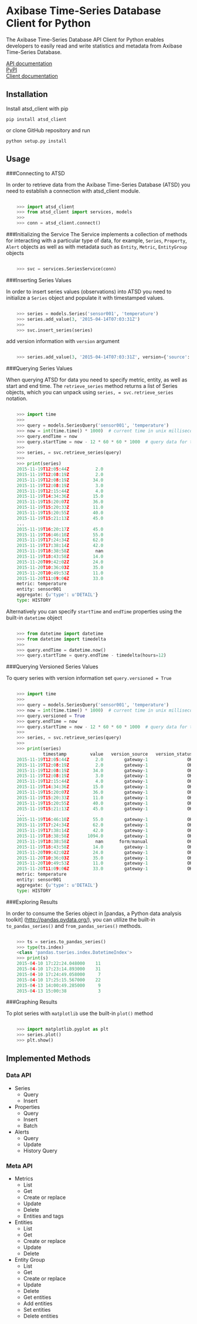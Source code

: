 # Axibase Time-Series Database Client for Python

The Axibase Time-Series Database API Client for Python enables developers 
to easily read and write statistics and metadata 
from Axibase Time-Series Database.

[API documentation](https://axibase.com/atsd/api)  
[PyPI](https://pypi.python.org/pypi/atsd_client)  
[Client documentation](http://pythonhosted.org/atsd_client)

## Installation

Install atsd_client with pip

```
pip install atsd_client
```

or clone GitHub repository and run

```
python setup.py install
```

## Usage

###Connecting to ATSD

In order to retrieve data from the Axibase Time-Series Database (ATSD) you need
to establish a connection with atsd_client module.

```python

    >>> import atsd_client
    >>> from atsd_client import services, models
    >>>
    >>> conn = atsd_client.connect()
```

###Initializing the Service
The Service implements a collection of methods for interacting with a particular
type of data, for example, `Series`, `Property`,
`Alert` objects as well as with metadata such as `Entity`,
`Metric`, `EntityGroup` objects

```python

    >>> svc = services.SeriesService(conn)
```

###Inserting Series Values

In order to insert series values (observations) into ATSD you need to initialize
a `Series` object and populate it with timestamped values.

```python

    >>> series = models.Series('sensor001', 'temperature')
    >>> series.add_value(3, '2015-04-14T07:03:31Z')
    >>>
    >>> svc.insert_series(series)
```

add version information with `version` argument

```python

    >>> series.add_value(3, '2015-04-14T07:03:31Z', version={'source': 'manual'})
```

###Querying Series Values

When querying ATSD for data you need to specify metric, entity, as well as start
and end time. The `retrieve_series` method returns a list of Series objects, 
which you can unpack using `series, = svc.retrieve_series` notation.

```python

    >>> import time
    >>>
    >>> query = models.SeriesQuery('sensor001', 'temperature')
    >>> now = int(time.time() * 1000)  # current time in unix milliseconds
    >>> query.endTime = now
    >>> query.startTime = now - 12 * 60 * 60 * 1000  # query data for the last 12 hours
    >>>
    >>> series, = svc.retrieve_series(query)
    >>>
    >>> print(series)
    2015-11-19T12:05:44Z          2.0
    2015-11-19T12:08:19Z          2.0
    2015-11-19T12:08:19Z         34.0
    2015-11-19T12:08:19Z          3.0
    2015-11-19T12:15:44Z          4.0
    2015-11-19T14:34:36Z         15.0
    2015-11-19T15:20:07Z         36.0
    2015-11-19T15:20:33Z         11.0
    2015-11-19T15:20:55Z         40.0
    2015-11-19T15:21:13Z         45.0
    ...
    2015-11-19T16:20:17Z         45.0
    2015-11-19T16:46:10Z         55.0
    2015-11-19T17:24:34Z         62.0
    2015-11-19T17:38:14Z         42.0
    2015-11-19T18:38:58Z          nan
    2015-11-19T18:43:58Z         14.0
    2015-11-20T09:42:02Z         24.0
    2015-11-20T10:36:03Z         35.0
    2015-11-20T10:49:53Z         11.0
    2015-11-20T11:09:06Z         33.0
    metric: temperature
    entity: sensor001
    aggregate: {u'type': u'DETAIL'}
    type: HISTORY
```

Alternatively you can specify `startTime` and `endTime` properties using the built-in `datetime` object

```python

    >>> from datetime import datetime
    >>> from datetime import timedelta
    >>>
    >>> query.endTime = datetime.now()
    >>> query.startTime = query.endTime - timedelta(hours=12)
```

###Querying Versioned Series Values

To query series with version information set `query.versioned = True`

```python

    >>> import time
    >>>
    >>> query = models.SeriesQuery('sensor001', 'temperature')
    >>> now = int(time.time() * 1000)  # current time in unix milliseconds
    >>> query.versioned = True
    >>> query.endTime = now
    >>> query.startTime = now - 12 * 60 * 60 * 1000  # query data for the last 12 hours
    >>>
    >>> series, = svc.retrieve_series(query)
    >>>
    >>> print(series)
              timestamp         value   version_source   version_status        version_time
    2015-11-19T12:05:44Z          2.0        gateway-1               OK 2015-11-19T12:14:32Z
    2015-11-19T12:08:19Z          2.0        gateway-1               OK 2015-11-19T12:09:59Z
    2015-11-19T12:08:19Z         34.0        gateway-1               OK 2015-11-19T12:10:27Z
    2015-11-19T12:08:19Z          3.0        gateway-1               OK 2015-11-19T12:12:58Z
    2015-11-19T12:15:44Z          4.0        gateway-1               OK 2015-11-19T12:15:56Z
    2015-11-19T14:34:36Z         15.0        gateway-1               OK 2015-11-19T14:35:54Z
    2015-11-19T15:20:07Z         36.0        gateway-1               OK 2015-11-19T15:20:06Z
    2015-11-19T15:20:33Z         11.0        gateway-1               OK 2015-11-19T15:20:32Z
    2015-11-19T15:20:55Z         40.0        gateway-1               OK 2015-11-19T15:20:53Z
    2015-11-19T15:21:13Z         45.0        gateway-1               OK 2015-11-19T15:21:12Z
    ...
    2015-11-19T16:46:10Z         55.0        gateway-1               OK 2015-11-19T16:46:11Z
    2015-11-19T17:24:34Z         62.0        gateway-1               OK 2015-11-19T17:24:35Z
    2015-11-19T17:38:14Z         42.0        gateway-1               OK 2015-11-19T17:38:15Z
    2015-11-19T18:38:58Z       1094.0        gateway-1               OK 2015-11-19T18:38:59Z
    2015-11-19T18:38:58Z          nan      form/manual               OK 2015-11-20T18:39:43Z
    2015-11-19T18:43:58Z         14.0        gateway-1               OK 2015-11-19T18:43:59Z
    2015-11-20T09:42:02Z         24.0        gateway-1               OK 2015-11-20T09:42:03Z
    2015-11-20T10:36:03Z         35.0        gateway-1               OK 2015-11-20T10:36:05Z
    2015-11-20T10:49:53Z         11.0        gateway-1               OK 2015-11-20T10:49:54Z
    2015-11-20T11:09:06Z         33.0        gateway-1               OK 2015-11-20T11:09:39Z
    metric: temperature
    entity: sensor001
    aggregate: {u'type': u'DETAIL'}
    type: HISTORY
```

###Exploring Results

In order to consume the Series object in [pandas, a Python data analysis toolkit]
(http://pandas.pydata.org/), you can utilize the built-in `to_pandas_series()`
and `from_pandas_series()` methods.

```python

    >>> ts = series.to_pandas_series()
    >>> type(ts.index)
    <class 'pandas.tseries.index.DatetimeIndex'>
    >>> print(s)
    2015-04-10 17:22:24.048000    11
    2015-04-10 17:23:14.893000    31
    2015-04-10 17:24:49.058000     7
    2015-04-10 17:25:15.567000    22
    2015-04-13 14:00:49.285000     9
    2015-04-13 15:00:38            3
```

###Graphing Results

To plot series with `matplotlib` use the built-in `plot()` method

```python

    >>> import matplotlib.pyplot as plt
    >>> series.plot()
    >>> plt.show()
```

## Implemented Methods

### Data API
- Series
    - Query
    - Insert
- Properties
    - Query
    - Insert
    - Batch
- Alerts 
    - Query
    - Update
    - History Query
    
### Meta API
- Metrics 
    - List
    - Get
    - Create or replace
    - Update
    - Delete
    - Entities and tags
- Entities
    - List
    - Get
    - Create or replace
    - Update
    - Delete
- Entity Group 
    - List
    - Get
    - Create or replace
    - Update
    - Delete
    - Get entities
    - Add entities
    - Set entities
    - Delete entities
